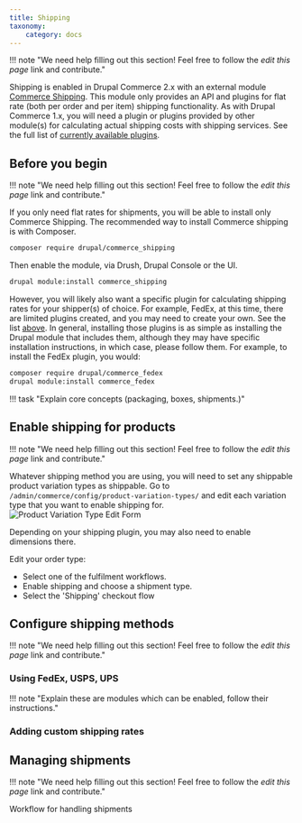 ```yaml
---
title: Shipping
taxonomy:
    category: docs
---
```


!!! note "We need help filling out this section! Feel free to follow the *edit this page* link and contribute."

Shipping is enabled in Drupal Commerce 2.x with an external module
[Commerce Shipping](https://drupal.org/project/commerce_shipping). This
module only provides an API and plugins for flat rate (both per order and per
item) shipping functionality. As with Drupal Commerce 1.x, you will need a plugin or plugins 
provided by other module(s) for calculating actual shipping costs with shipping
services. See the full list of [currently available plugins](../../developer-guide/shipping/getting-started/#available-shipping-methods).

## Before you begin

!!! note "We need help filling out this section! Feel free to follow the *edit this page* link and contribute."

If you only need flat rates for shipments, you will be able to install only
Commerce Shipping. The recommended way to install Commerce shipping is with Composer.

```bash
composer require drupal/commerce_shipping
```

Then enable the module, via Drush, Drupal Console or the UI.

```bash
drupal module:install commerce_shipping
```

However, you will likely also want a specific plugin for calculating shipping rates
for your shipper(s) of choice. For example, FedEx, at this time, there are limited
plugins created, and you may need to create your own. See the list [above](./shipping.md).
In general, installing those plugins is as simple as installing the Drupal module
that includes them, although they may have specific installation instructions, in
which case, please follow them. For example, to install the FedEx plugin, you would:

```bash
composer require drupal/commerce_fedex
drupal module:install commerce_fedex
```

!!! task "Explain core concepts (packaging, boxes, shipments.)"


## Enable shipping for products

!!! note "We need help filling out this section! Feel free to follow the *edit this page* link and contribute."

Whatever shipping method you are using, you will need to set any shippable
product variation types as shippable. Go to `/admin/commerce/config/product-variation-types/`
and edit each variation type that you want to enable shipping for.
![Product Variation Type Edit Form](./images/product-variation-edit.png)

Depending on your shipping plugin, you may also need to enable dimensions there.

Edit your order type:

* Select one of the fulfilment workflows.
* Enable shipping and choose a shipment type.
* Select the 'Shipping' checkout flow

## Configure shipping methods

!!! note "We need help filling out this section! Feel free to follow the *edit this page* link and contribute."

### Using FedEx, USPS, UPS

!!! note "Explain these are modules which can be enabled, follow their instructions."

### Adding custom shipping rates

## Managing shipments

!!! note "We need help filling out this section! Feel free to follow the *edit this page* link and contribute."

Workflow for handling shipments

